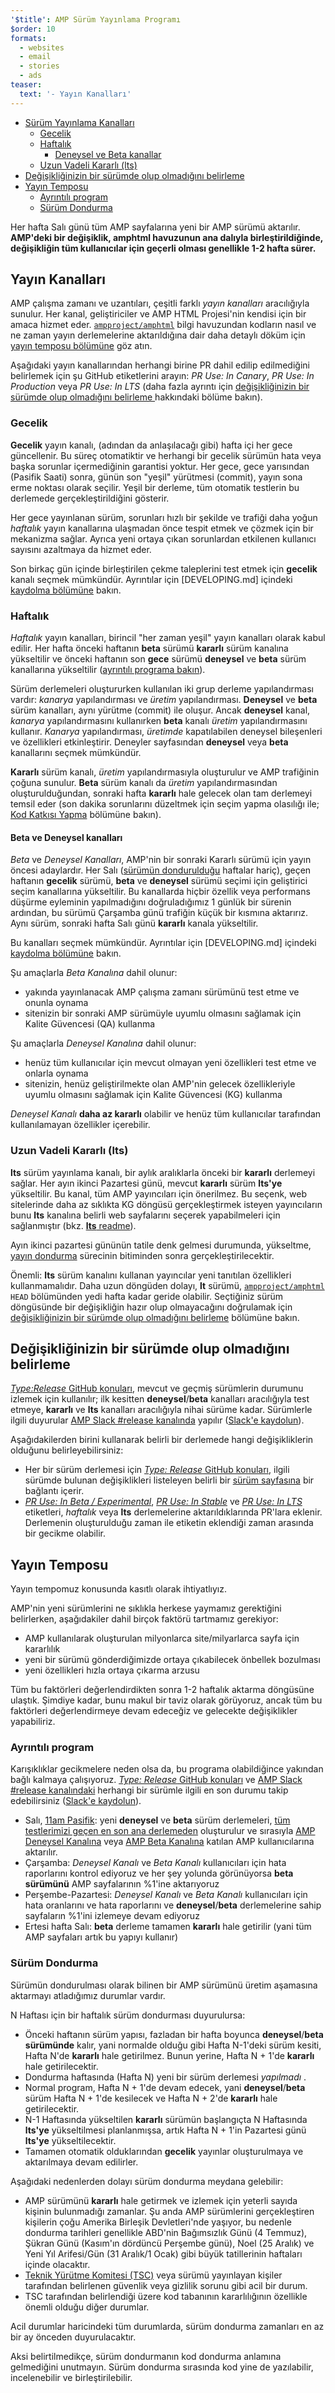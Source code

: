 ```yaml
---
'$title': AMP Sürüm Yayınlama Programı
$order: 10
formats:
  - websites
  - email
  - stories
  - ads
teaser:
  text: '- Yayın Kanalları'
---
```


<!--
This file is imported from https://github.com/ampproject/amphtml/blob/main/docs/release-schedule.md.
Please do not change this file.
If you have found a bug or an issue please
have a look and request a pull request there.
-->

- [Sürüm Yayınlama Kanalları](#release-channels)
  - [Gecelik](#nightly)
  - [Haftalık](#weekly)
    - [Deneysel ve Beta kanallar](#beta-and-experimental-channels)
  - [Uzun Vadeli Kararlı (lts)](#long-term-stable-lts)
- [Değişikliğinizin bir sürümde olup olmadığını belirleme](#determining-if-your-change-is-in-a-release)
- [Yayın Temposu](#release-cadence)
  - [Ayrıntılı program](#detailed-schedule)
  - [Sürüm Dondurma](#release-freezes)

Her hafta Salı günü tüm AMP sayfalarına yeni bir AMP sürümü aktarılır. **AMP'deki bir değişiklik, amphtml havuzunun ana dalıyla birleştirildiğinde, değişikliğin tüm kullanıcılar için geçerli olması genellikle 1-2 hafta sürer.**

## Yayın Kanalları <a name="release-channels"></a>

AMP çalışma zamanı ve uzantıları, çeşitli farklı _yayın kanalları_ aracılığıyla sunulur. Her kanal, geliştiriciler ve AMP HTML Projesi'nin kendisi için bir amaca hizmet eder. [`ampproject/amphtml`](https://github.com/ampproject/amphtml) bilgi havuzundan kodların nasıl ve ne zaman yayın derlemelerine aktarıldığına dair daha detaylı döküm için [yayın temposu bölümüne](#release-cadence) göz atın.

Aşağıdaki yayın kanallarından herhangi birine PR dahil edilip edilmediğini belirlemek için şu GitHub etiketlerini arayın: _PR Use: In Canary_, _PR Use: In Production_ veya _PR Use: In LTS_ (daha fazla ayrıntı için [değişikliğinizin bir sürümde olup olmadığını belirleme ](#determining-if-your-change-is-in-a-release) hakkındaki bölüme bakın).

### Gecelik <a name="nightly"></a>

**Gecelik** yayın kanalı, (adından da anlaşılacağı gibi) hafta içi her gece güncellenir. Bu süreç otomatiktir ve herhangi bir gecelik sürümün hata veya başka sorunlar içermediğinin garantisi yoktur. Her gece, gece yarısından (Pasifik Saati) sonra, günün son "yeşil" yürütmesi (commit), yayın sona erme noktası olarak seçilir. Yeşil bir derleme, tüm otomatik testlerin bu derlemede gerçekleştirildiğini gösterir.

Her gece yayınlanan sürüm, sorunları hızlı bir şekilde ve trafiği daha yoğun _haftalık_ yayın kanallarına ulaşmadan önce tespit etmek ve çözmek için bir mekanizma sağlar. Ayrıca yeni ortaya çıkan sorunlardan etkilenen kullanıcı sayısını azaltmaya da hizmet eder.

Son birkaç gün içinde birleştirilen çekme taleplerini test etmek için **gecelik** kanalı seçmek mümkündür. Ayrıntılar için [DEVELOPING.md] içindeki [kaydolma bölümüne](https://github.com/ampproject/amphtml/blob/main/docs/developing.md#opting-in-to-pre-release-channels) bakın.

### Haftalık <a name="weekly"></a>

_Haftalık_ yayın kanalları, birincil "her zaman yeşil" yayın kanalları olarak kabul edilir. Her hafta önceki haftanın **beta** sürümü **kararlı** sürüm kanalına yükseltilir ve önceki haftanın son **gece** sürümü **deneysel** ve **beta** sürüm kanallarına yükseltilir ([ayrıntılı programa bakın](#detailed-schedule)).

Sürüm derlemeleri oluştururken kullanılan iki grup derleme yapılandırması vardır: _kanarya_ yapılandırması ve _üretim_ yapılandırması. **Deneysel** ve **beta** sürüm kanalları, aynı yürütme (commit) ile oluşur. Ancak **deneysel** kanal, _kanarya_ yapılandırmasını kullanırken **beta** kanalı _üretim_ yapılandırmasını kullanır. _Kanarya_ yapılandırması, _üretimde_ kapatılabilen deneysel bileşenleri ve özellikleri etkinleştirir. <a>Deneyler sayfasından</a> **deneysel** veya <strong>beta</strong> kanallarını seçmek mümkündür.

**Kararlı** sürüm kanalı, _üretim_ yapılandırmasıyla oluşturulur ve AMP trafiğinin çoğuna sunulur. **Beta** sürüm kanalı da _üretim_ yapılandırmasından oluşturulduğundan, sonraki hafta **kararlı** hale gelecek olan tam derlemeyi temsil eder (son dakika sorunlarını düzeltmek için seçim yapma olasılığı ile; [Kod Katkısı Yapma](https://github.com/ampproject/amphtml/blob/main/docs/contributing-code.md#Cherry-picks) bölümüne bakın).

#### Beta ve Deneysel kanalları <a name="beta-and-experimental-channels"></a>

_Beta_ ve _Deneysel Kanalları_, AMP'nin bir sonraki Kararlı sürümü için yayın öncesi adaylardır. Her Salı ([sürümün dondurulduğu](#release-freezes) haftalar hariç), geçen haftanın **gecelik** sürümü, **beta** ve **deneysel** sürümü seçimi için geliştirici seçim kanallarına yükseltilir. Bu kanallarda hiçbir özellik veya performans düşürme eyleminin yapılmadığını doğruladığımız 1 günlük bir sürenin ardından, bu sürümü Çarşamba günü trafiğin küçük bir kısmına aktarırız. Aynı sürüm, sonraki hafta Salı günü **kararlı** kanala yükseltilir.

Bu kanalları seçmek mümkündür. Ayrıntılar için [DEVELOPING.md] içindeki [kaydolma bölümüne](https://github.com/ampproject/amphtml/blob/main/docs/developing.md#opting-in-to-pre-release-channels) bakın.

Şu amaçlarla _Beta Kanalına_ dahil olunur:

- yakında yayınlanacak AMP çalışma zamanı sürümünü test etme ve onunla oynama
- sitenizin bir sonraki AMP sürümüyle uyumlu olmasını sağlamak için Kalite Güvencesi (QA) kullanma

Şu amaçlarla _Deneysel Kanalına_ dahil olunur:

- henüz tüm kullanıcılar için mevcut olmayan yeni özellikleri test etme ve onlarla oynama
- sitenizin, henüz geliştirilmekte olan AMP'nin gelecek özellikleriyle uyumlu olmasını sağlamak için Kalite Güvencesi (KG) kullanma

_Deneysel Kanalı_ **daha az kararlı** olabilir ve henüz tüm kullanıcılar tarafından kullanılamayan özellikler içerebilir.

### Uzun Vadeli Kararlı (lts) <a name="long-term-stable-lts"></a>

**lts** sürüm yayınlama kanalı, bir aylık aralıklarla önceki bir **kararlı** derlemeyi sağlar. Her ayın ikinci Pazartesi günü, mevcut **kararlı** sürüm **lts'ye** yükseltilir. Bu kanal, tüm AMP yayıncıları için önerilmez. Bu seçenk, web sitelerinde daha az sıklıkta KG döngüsü gerçekleştirmek isteyen yayıncıların bunu **lts** kanalına belirli web sayfalarını seçerek yapabilmeleri için sağlanmıştır (bkz. <a href="https://github.com/ampproject/amphtml/blob/main/docs/lts-release.md" data-md-type="link">**lts** readme</a>).

Ayın ikinci pazartesi gününün tatile denk gelmesi durumunda, yükseltme, [yayın dondurma](#release-freezes) sürecinin bitiminden sonra gerçekleştirilecektir.

Önemli: **lts** sürüm kanalını kullanan yayıncılar yeni tanıtılan özellikleri kullanmamalıdır. Daha uzun döngüden dolayı, **lt** sürümü, [`ampproject/amphtml`](https://github.com/ampproject/amphtml) `HEAD` bölümünden yedi hafta kadar geride olabilir. Seçtiğiniz sürüm döngüsünde bir değişikliğin hazır olup olmayacağını doğrulamak için [değişikliğinizin bir sürümde olup olmadığını belirleme](#determining-if-your-change-is-in-a-release) bölümüne bakın.

## Değişikliğinizin bir sürümde olup olmadığını belirleme <a name="determining-if-your-change-is-in-a-release"></a>

[_Type:Release_ GitHub konuları](https://github.com/ampproject/amphtml/labels/Type%3A%20Release), mevcut ve geçmiş sürümlerin durumunu izlemek için kullanılır; ilk kesitten **deneysel**/**beta** kanalları aracılığıyla test etmeye, **kararlı** ve **lts** kanalları aracılığıyla nihai sürüme kadar. Sürümlerle ilgili duyurular [AMP Slack #release kanalında](https://amphtml.slack.com/messages/C4NVAR0H3/) yapılır ([Slack'e kaydolun](https://bit.ly/amp-slack-signup)).

Aşağıdakilerden birini kullanarak belirli bir derlemede hangi değişikliklerin olduğunu belirleyebilirsiniz:

- Her bir sürüm derlemesi için [_Type: Release_ GitHub konuları](https://github.com/ampproject/amphtml/labels/Type%3A%20Release), ilgili sürümde bulunan değişiklikleri listeleyen belirli bir [sürüm sayfasına](https://github.com/ampproject/amphtml/releases) bir bağlantı içerir.
- [_PR Use: In Beta / Experimental_](https://github.com/ampproject/amphtml/issues?q=label%3A%22PR+use%3A+In+Beta+%2F+Experimental%22), [_PR Use: In Stable_](https://github.com/ampproject/amphtml/issues?utf8=%E2%9C%93&q=label%3A%22PR%20use%3A%20In%20Production%22) ve [_PR Use: In LTS_](https://github.com/ampproject/amphtml/issues?utf8=%E2%9C%93&q=label%3A%22PR%20use%3A%20In%20LTS%22) etiketleri, _haftalık_ veya **lts** derlemelerine aktarıldıklarında PR'lara eklenir. Derlemenin oluşturulduğu zaman ile etiketin eklendiği zaman arasında bir gecikme olabilir.

## <a id="release-cadence">Yayın Temposu</a>

Yayın tempomuz konusunda kasıtlı olarak ihtiyatlıyız.

AMP'nin yeni sürümlerini ne sıklıkla herkese yaymamız gerektiğini belirlerken, aşağıdakiler dahil birçok faktörü tartmamız gerekiyor:

- AMP kullanılarak oluşturulan milyonlarca site/milyarlarca sayfa için kararlılık
- yeni bir sürümü gönderdiğimizde ortaya çıkabilecek önbellek bozulması
- yeni özellikleri hızla ortaya çıkarma arzusu

Tüm bu faktörleri değerlendirdikten sonra 1-2 haftalık aktarma döngüsüne ulaştık. Şimdiye kadar, bunu makul bir taviz olarak görüyoruz, ancak tüm bu faktörleri değerlendirmeye devam edeceğiz ve gelecekte değişiklikler yapabiliriz.

### Ayrıntılı program <a name="detailed-schedule"></a>

Karışıklıklar gecikmelere neden olsa da, bu programa olabildiğince yakından bağlı kalmaya çalışıyoruz. [_Type: Release_ GitHub konuları](https://github.com/ampproject/amphtml/labels/Type%3A%20Release) ve [AMP Slack #release kanalındaki](https://amphtml.slack.com/messages/C4NVAR0H3/) herhangi bir sürümle ilgili en son durumu takip edebilirsiniz ([Slack'e kaydolun](https://bit.ly/amp-slack-signup)).

- Salı, [11am Pasifik](https://www.google.com/search?q=11am+pacific+in+current+time+zone): yeni **deneysel** ve **beta** sürüm derlemeleri, [tüm testlerimizi geçen en son ana derlemeden](https://travis-ci.org/ampproject/amphtml/branches) oluşturulur ve sırasıyla [AMP Deneysel Kanalına](#beta-and-experimental-channels) veya [AMP Beta Kanalına](#beta-and-experimental-channels) katılan AMP kullanıcılarına aktarılır.
- Çarşamba: _Deneysel Kanalı_ ve _Beta Kanalı_ kullanıcıları için hata raporlarını kontrol ediyoruz ve her şey yolunda görünüyorsa **beta sürümünü** AMP sayfalarının %1'ine aktarıyoruz
- Perşembe-Pazartesi: _Deneysel Kanalı_ ve _Beta Kanalı_ kullanıcıları için hata oranlarını ve hata raporlarını ve **deneysel**/**beta** derlemelerine sahip sayfaların %1'ini izlemeye devam ediyoruz
- Ertesi hafta Salı: **beta** derleme tamamen **kararlı** hale getirilir (yani tüm AMP sayfaları artık bu yapıyı kullanır)

### Sürüm Dondurma <a name="release-freezes"></a>

Sürümün dondurulması olarak bilinen bir AMP sürümünü üretim aşamasına aktarmayı atladığımız durumlar vardır.

N Haftası için bir haftalık sürüm dondurması duyurulursa:

- Önceki haftanın sürüm yapısı, fazladan bir hafta boyunca **deneysel**/**beta sürümünde** kalır, yani normalde olduğu gibi Hafta N-1'deki sürüm kesiti, Hafta N'de **kararlı** hale getirilmez. Bunun yerine, Hafta N + 1'de **kararlı** hale getirilecektir.
- Dondurma haftasında (Hafta N) yeni bir sürüm derlemesi _yapılmadı_ .
- Normal program, Hafta N + 1'de devam edecek, yani **deneysel**/**beta** sürüm Hafta N + 1'de kesilecek ve Hafta N + 2'de **kararlı** hale getirilecektir.
- N-1 Haftasında yükseltilen **kararlı** sürümün başlangıçta N Haftasında **lts'ye** yükseltilmesi planlanmışsa, artık Hafta N + 1'in Pazartesi günü **lts'ye** yükseltilecektir.
- Tamamen otomatik olduklarından **gecelik** yayınlar oluşturulmaya ve aktarılmaya devam edilirler.

Aşağıdaki nedenlerden dolayı sürüm dondurma meydana gelebilir:

- AMP sürümünü **kararlı** hale getirmek ve izlemek için yeterli sayıda kişinin bulunmadığı zamanlar. Şu anda AMP sürümlerini gerçekleştiren kişilerin çoğu Amerika Birleşik Devletleri'nde yaşıyor, bu nedenle dondurma tarihleri genellikle ABD'nin Bağımsızlık Günü (4 Temmuz), Şükran Günü (Kasım'ın dördüncü Perşembe günü), Noel (25 Aralık) ve Yeni Yıl Arifesi/Gün (31 Aralık/1 Ocak) gibi büyük tatillerinin haftaları içinde olacaktır.
- [Teknik Yürütme Komitesi (TSC)](https://github.com/ampproject/meta-tsc) veya sürümü yayınlayan kişiler tarafından belirlenen güvenlik veya gizlilik sorunu gibi acil bir durum.
- TSC tarafından belirlendiği üzere kod tabanının kararlılığının özellikle önemli olduğu diğer durumlar.

Acil durumlar haricindeki tüm durumlarda, sürüm dondurma zamanları en az bir ay önceden duyurulacaktır.

Aksi belirtilmedikçe, sürüm dondurmanın kod dondurma anlamına gelmediğini unutmayın. Sürüm dondurma sırasında kod yine de yazılabilir, incelenebilir ve birleştirilebilir.
